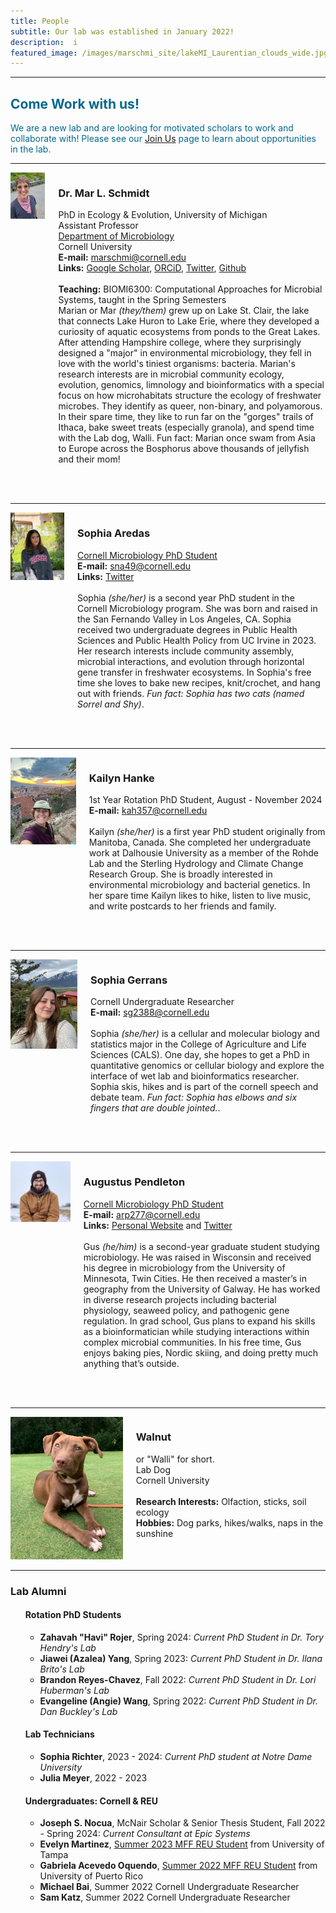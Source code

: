 ```yaml
---
title: People
subtitle: Our lab was established in January 2022! 
description:  i
featured_image: /images/marschmi_site/lakeMI_Laurentian_clouds_wide.jpg
---
```



***

<h2 style="color:#03688E;">Come Work with us!</h2>

<p style="color:#03688E;">We are a new lab and are looking for motivated scholars to work and collaborate with! Please see our <a href="https://marschmilab.github.io/join">Join Us</a> page to learn about opportunities in the lab.</p> 



***

<div class="columns">
    <div class="image-column">
        <img src="/images/marschmi_site/people/marian/2023_Mar_headshot.jpeg">
    </div>
    <div class="text-column">
        <h3>Dr. Mar L. Schmidt</h3>
           <p>PhD in Ecology & Evolution, University of Michigan<br>
           Assistant Professor <br>
           <a href="https://micro.cornell.edu/">Department of Microbiology</a><br>
           Cornell University<br>
           <strong>E-mail:</strong> <a href="mailto: marschmi@cornell.edu">marschmi@cornell.edu</a> <br>
           <strong>Links:</strong> <a href="https://scholar.google.com/citations?user=MDNM_HYAAAAJ&hl=en">Google Scholar</a>, <a href="https://orcid.org/0000-0002-2866-4496">ORCiD</a>, <a href="https://twitter.com/micro_marian?lang=en">Twitter</a>, <a href="https://github.com/marschmi">Github</a> <br>  
           <br>
           <strong>Teaching:</strong> BIOMI6300: Computational Approaches for Microbial Systems, taught in the Spring Semesters <br>
           Marian or Mar <em>(they/them)</em> grew up on Lake St. Clair, the lake that connects Lake Huron to Lake Erie, where they developed a curiosity of aquatic ecosystems from ponds to the Great Lakes. After attending Hampshire college, where they surprisingly designed a "major" in environmental microbiology, they fell in love with the world's tiniest organisms: bacteria. Marian's research interests are in microbial community ecology, evolution, genomics, limnology and bioinformatics with a special focus on how microhabitats structure the ecology of freshwater microbes. They identify as queer, non-binary, and polyamorous. In their spare time, they like to run far on the "gorges" trails of Ithaca, bake sweet treats (especially granola), and spend time with the Lab dog, Walli. Fun fact: Marian once swam from Asia to Europe across the Bosphorus above thousands of jellyfish and their mom!<br>
           <br>
       </p>
 <br> 
    </div>
</div>



***

<div class="columns">
    <div class="image-column">
        <img src="/images/marschmi_site/people/2023_sophia_aredas.jpg">
    </div>
    <div class="text-column">
        <h3>Sophia Aredas</h3>
           <p><a href="https://cals.cornell.edu/microbiology/academics/graduate">Cornell Microbiology PhD Student</a><br>
           <strong>E-mail:</strong> <a href="mailto: sna49@cornell.edu">sna49@cornell.edu</a> <br>
           <strong>Links:</strong> <a href="https://twitter.com/sophiaaredas/">Twitter</a> <br>
           <br>
           Sophia <em>(she/her)</em> is a second year PhD student in the Cornell Microbiology program. She was born and raised in the San Fernando Valley in Los Angeles, CA. Sophia received two undergraduate degrees in Public Health Sciences and Public Health Policy from UC Irvine in 2023. Her research interests include community assembly, microbial interactions, and evolution through horizontal gene transfer in freshwater ecosystems. In Sophia's free time she loves to bake new recipes, knit/crochet, and hang out with friends. <em>Fun fact: Sophia has two cats (named Sorrel and Shy)</em>.
<br>
           <br>
       </p>
 <br> 
    </div>
</div>

***

<div class="columns">
    <div class="image-column">
        <img src="/images/marschmi_site/people/2024_kailyn_hanke.jpg">
    </div>
    <div class="text-column">
        <h3>Kailyn Hanke</h3>
           <p>1st Year Rotation PhD Student, August - November 2024<br>
           <strong>E-mail:</strong> <a href="mailto: kah357@cornell.edu">kah357@cornell.edu</a> <br>
           <br>
           Kailyn <em>(she/her)</em> is a first year PhD student originally from Manitoba, Canada. She completed her undergraduate work at Dalhousie University as a member of the Rohde Lab and the Sterling Hydrology and Climate Change Research Group. She is broadly interested in environmental microbiology and bacterial genetics. In her spare time Kailyn likes to hike, listen to live music, and write postcards to her friends and family.
<br>
           <br>
       </p>
 <br> 
    </div>
</div>


***

<div class="columns">
    <div class="image-column">
        <img src="/images/marschmi_site/people/2024_sophia_gerrans.jpg">
    </div>
    <div class="text-column">
        <h3>Sophia Gerrans</h3>
           <p>Cornell Undergraduate Researcher<br>
           <strong>E-mail:</strong> <a href="mailto: sg2388@cornell.edu">sg2388@cornell.edu</a> <br>
           <br>
           Sophia <em>(she/her)</em> is a cellular and molecular biology and statistics major in the College of Agriculture and Life Sciences (CALS). One day, she hopes to get a PhD in quantitative genomics or cellular biology and explore the interface of wet lab and bioinformatics researcher. Sophia skis, hikes and is part of the cornell speech and debate team. <em>Fun fact: Sophia has elbows and six fingers that are double jointed.</em>.
<br>
           <br>
       </p>
 <br> 
    </div>
</div>




***

<div class="columns">
    <div class="image-column">
        <img src="/images/marschmi_site/people/2023_gus_pendleton.jpeg">
    </div>
    <div class="text-column">
        <h3>Augustus Pendleton</h3>
           <p><a href="https://cals.cornell.edu/microbiology/academics/graduate">Cornell Microbiology PhD Student</a><br>
           <strong>E-mail:</strong> <a href="mailto: arp277@cornell.edu">arp277@cornell.edu</a> <br>
           <strong>Links:</strong> <a href="https://gus-pendleton.github.io/">Personal Website</a> and <a href="https://twitter.com/AugustusPendle1?lang=en">Twitter</a> <br>  
           <br>
           Gus <em>(he/him)</em> is a second-year graduate student studying microbiology. He was raised in Wisconsin and received his degree in microbiology from the University of Minnesota, Twin Cities. He then received a master’s in geography from the University of Galway. He has worked in diverse research projects including bacterial physiology, seaweed policy, and pathogenic gene regulation. In grad school, Gus plans to expand his skills as a bioinformatician while studying interactions within complex microbial communities. In his free time, Gus enjoys baking pies, Nordic skiing, and doing pretty much anything that’s outside.
<br>
           <br>
       </p>
 <br> 
    </div>
</div>



***

<div class="columns">
    <div class="image-column">
        <img src="/images/marschmi_site/people/walnut/walnut_small.png">
    </div>
    <div class="text-column">
        <h3>Walnut</h3>
        <p>or "Walli" for short.<br>
           Lab Dog<br>
           Cornell University <br>
       	   <br>
       	   <strong>Research Interests:</strong> Olfaction, sticks, soil ecology<br>
       	   <strong>Hobbies:</strong> Dog parks, hikes/walks, naps in the sunshine</p>
    </div>
</div>


***


<h3>Lab Alumni</h3>  
<ul>

<h4>Rotation PhD Students</h4>  
<ul>
<li><strong>Zahavah "Havi" Rojer</strong>, Spring 2024: <em>Current PhD Student in Dr. Tory Hendry's Lab</em></li>
<li><strong>Jiawei (Azalea) Yang</strong>, Spring 2023: <em>Current PhD Student in Dr. Ilana Brito's Lab</em></li>
<li><strong>Brandon Reyes-Chavez</strong>, Fall 2022: <em>Current PhD Student in Dr. Lori Huberman's Lab</em></li>
<li><strong>Evangeline (Angie) Wang</strong>, Spring 2022: <em>Current PhD Student in Dr. Dan Buckley's Lab</em></li>
</ul>

<h4>Lab Technicians</h4>  
<ul>
<li><strong>Sophia Richter</strong>, 2023 - 2024: <em>Current PhD student at Notre Dame University</em></li>
<li><strong>Julia Meyer</strong>, 2022 - 2023</li>
</ul>

<h4>Undergraduates: Cornell & REU</h4>  
<ul>
  <li><strong>Joseph S. Nocua</strong>, McNair Scholar & Senior Thesis Student, Fall 2022 - Spring 2024: <em>Current Consultant at Epic Systems</em></li>
  <li><strong>Evelyn Martinez</strong>, <a href="https://cihmid.cornell.edu/academics-programs/undergraduate-programs/mff-reu/">Summer 2023 MFF REU Student</a> from University of Tampa</li> 
  <li><strong>Gabriela Acevedo Oquendo</strong>,  <a href="https://cihmid.cornell.edu/academics-programs/undergraduate-programs/mff-reu/">Summer 2022 MFF REU Student</a> from University of Puerto Rico</li>
  <li><strong>Michael Bai</strong>, Summer 2022 Cornell Undergraduate Researcher</li>
  <li><strong>Sam Katz</strong>, Summer 2022 Cornell Undergraduate Researcher</li>
  
</ul>